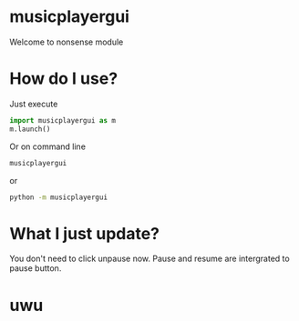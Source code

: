 # musicplayergui
Welcome to nonsense module
# How do I use?
Just execute
```py
import musicplayergui as m
m.launch()
```
Or on command line
```bash
musicplayergui
```
or
```bash
python -m musicplayergui
```
# What I just update?
You don't need to click unpause now. Pause and resume are intergrated to pause button.

# uwu
